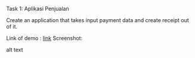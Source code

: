 Task 1: Aplikasi Penjualan

Create an application that takes input payment data and create receipt out of it.

Link of demo : [link](https://drive.google.com/file/d/1No7sQSPanmcifMLtzxkrvPm4pr2ReD2W/view?usp=drive_link)
Screenshot:

alt text
